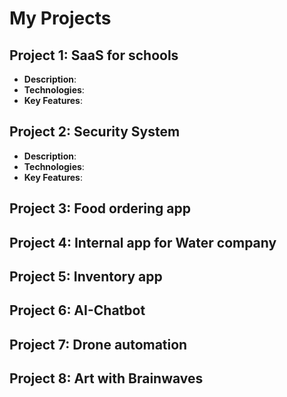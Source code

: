 # My Projects

## Project 1: SaaS for schools
- **Description**: 
- **Technologies**: 
- **Key Features**:
  

## Project 2: Security System
- **Description**: 
- **Technologies**:
- **Key Features**:

## Project 3: Food ordering app

## Project 4: Internal app for Water company

## Project 5: Inventory app

## Project 6: AI-Chatbot

## Project 7: Drone automation

## Project 8: Art with Brainwaves
